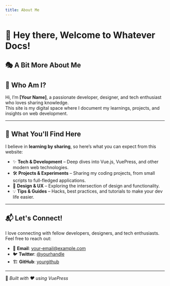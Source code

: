 ```yaml
---
title: About Me
---
```


# 👋 Hey there, Welcome to Whatever Docs!

<ClientOnly>
  <PiniaLogo />
   <ProfileCard />
</ClientOnly>

## 🎭 A Bit More About Me

## 🚀 Who Am I?
Hi, I’m **[Your Name]**, a passionate developer, designer, and tech enthusiast who loves sharing knowledge.  
This site is my digital space where I document my learnings, projects, and insights on web development.

---

## 🌟 What You'll Find Here
I believe in **learning by sharing**, so here’s what you can expect from this website:
- ✨ **Tech & Development** – Deep dives into Vue.js, VuePress, and other modern web technologies.
- 🛠️ **Projects & Experiments** – Sharing my coding projects, from small scripts to full-fledged applications.
- 🎨 **Design & UX** – Exploring the intersection of design and functionality.
- 💡 **Tips & Guides** – Hacks, best practices, and tutorials to make your dev life easier.

---

## 📬 Let's Connect!
I love connecting with fellow developers, designers, and tech enthusiasts.  
Feel free to reach out:
- 📧 **Email**: [your-email@example.com](mailto:your-email@example.com)
- 🐦 **Twitter**: [@yourhandle](https://twitter.com/)
- 🏗️ **GitHub**: [yourgithub](https://github.com/)

---

📝 _Built with ❤️ using VuePress_

<script setup>
import ProfileCard from '/.vuepress/components/ProfileCard.vue';
import PiniaLogo from '/.vuepress/components/PiniaLogo.vue';
</script>